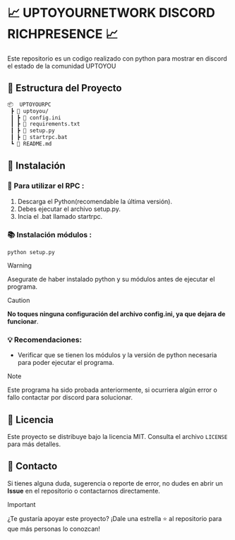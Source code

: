 # 📈 UPTOYOURNETWORK DISCORD RICHPRESENCE 📈

Este repositorio es un codigo realizado con python para mostrar en discord el estado de la comunidad UPTOYOU

## 📁 Estructura del Proyecto

```bash
📦  UPTOYOURPC
 ┣ 📂 uptoyou/
 ┃ ┣ 📜 config.ini
 ┃ ┣ 📜 requirements.txt
 ┃ ┣ 📜 setup.py
 ┃ ┣ 📜 startrpc.bat
 ┗ 📜 README.md
```



## 🚀 Instalación

### 🔎 Para utilizar el RPC    :

1. Descarga el Python(recomendable la última versión).
2. Debes ejecutar el archivo setup.py.
3. Incia el .bat llamado startrpc.

### 📚 Instalación módulos :
```
python setup.py
```

> [!WARNING] 
> Asegurate de haber instalado python y su módulos antes de ejecutar el programa.

> [!CAUTION] 
> **No toques ninguna configuración del archivo config.ini, ya que dejara de funcionar**.

### 💡 Recomendaciones:

- Verificar que se tienen los módulos y la versión de python necesaria para poder ejecutar el programa.

> [!NOTE]  
> Este programa ha sido probada anteriormente, si ocurriera algún error o fallo contactar por discord para solucionar.


## 📄 Licencia

Este proyecto se distribuye bajo la licencia MIT. Consulta el archivo `LICENSE` para más detalles.

## 💬 Contacto

Si tienes alguna duda, sugerencia o reporte de error, no dudes en abrir un **Issue** en el repositorio o contactarnos directamente.

> [!IMPORTANT] 
> ¿Te gustaría apoyar este proyecto? ¡Dale una estrella ⭐ al repositorio para que más personas lo conozcan!
